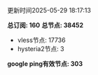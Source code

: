 更新时间2025-05-29 18:17:13

**总订阅: 160**
**总节点: 38452**
- vless节点: 17736
- hysteria2节点: 3

**google ping有效节点: 303**
